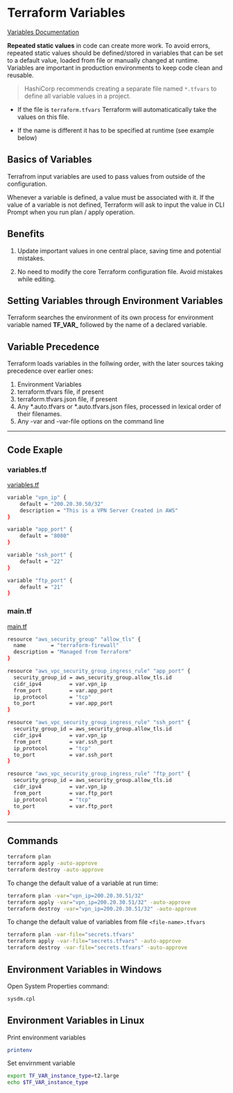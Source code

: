 # Terraform Variables

[Variables Documentation](https://developer.hashicorp.com/terraform/language/values/variables)

**Repeated static values** in code can create more work.
To avoid errors, repeated static values should be defined/stored in variables that can be set to a default value, loaded from file or manually changed at runtime.
Variables are important in production environments to keep code clean and reusable.

> HashiCorp recommends creating a separate file named `*.tfvars` to define all variable values in a project.

- If the file is `terraform.tfvars` Terraform will automaticatically take the values on this file.

- If the name is different it has to be specified at runtime (see example below)

## Basics of Variables

Terrafrom input variables are used to pass values from outside of the configuration.

Whenever a variable is defined, a value must be associated with it.
If the value of a variable is not defined, Terraform will ask to input the value in CLI Prompt when you run plan / apply operation.

## Benefits

1. Update important values in one central place, saving time and potential mistakes.

2. No need to modify the core Terraform configuration file. Avoid mistakes while editing.

## Setting Variables through Environment Variables

Terraform searches the environment of its own process for environment variable named **TF_VAR_** followed by the name of a declared variable.

## Variable Precedence

Terraform loads variables in the follwing order, with the later sources taking precedence over earlier ones:

1. Environment Variables
2. terraform.tfvars file, if present
3. terraform.tfvars.json file, if present
4. Any *.auto.tfvars or *.auto.tfvars.json files, processed in lexical order of their filenames.
5. Any -var and -var-file options on the command line

---

## Code Exaple

### variables.tf

[variables.tf](./variables.tf)

```sh
variable "vpn_ip" {
    default = "200.20.30.50/32"
    description = "This is a VPN Server Created in AWS"
}

variable "app_port" {
    default = "8080"
}

variable "ssh_port" {
    default = "22"
}

variable "ftp_port" {
    default = "21"
}
```

### main.tf

[main.tf](./main.tf)

```sh
resource "aws_security_group" "allow_tls" {
  name        = "terraform-firewall"
  description = "Managed from Terraform"
}

resource "aws_vpc_security_group_ingress_rule" "app_port" {
  security_group_id = aws_security_group.allow_tls.id
  cidr_ipv4         = var.vpn_ip
  from_port         = var.app_port
  ip_protocol       = "tcp"
  to_port           = var.app_port
}

resource "aws_vpc_security_group_ingress_rule" "ssh_port" {
  security_group_id = aws_security_group.allow_tls.id
  cidr_ipv4         = var.vpn_ip
  from_port         = var.ssh_port
  ip_protocol       = "tcp"
  to_port           = var.ssh_port
}

resource "aws_vpc_security_group_ingress_rule" "ftp_port" {
  security_group_id = aws_security_group.allow_tls.id
  cidr_ipv4         = var.vpn_ip
  from_port         = var.ftp_port
  ip_protocol       = "tcp"
  to_port           = var.ftp_port
}
```

---

## Commands

```sh
terraform plan 
terraform apply -auto-approve
terraform destroy -auto-approve
```

To change the default value of a variable at run time:

```sh
terraform plan -var="vpn_ip=200.20.30.51/32"
terraform apply -var="vpn_ip=200.20.30.51/32" -auto-approve
terraform destroy -var="vpn_ip=200.20.30.51/32" -auto-approve
```

To change the default value of variables from file `<file-name>.tfvars`

```sh
terraform plan -var-file="secrets.tfvars"
terraform apply -var-file="secrets.tfvars" -auto-approve
terraform destroy -var-file="secrets.tfvars" -auto-approve
```

## Environment Variables in Windows

Open System Properties command:

``` sh
sysdm.cpl
```

## Environment Variables in Linux

Print environment variables

``` sh
printenv
```

Set envirnment variable

``` sh
export TF_VAR_instance_type=t2.large
echo $TF_VAR_instance_type
```
